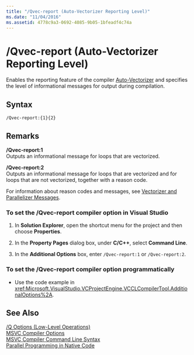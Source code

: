 ```yaml
---
title: "/Qvec-report (Auto-Vectorizer Reporting Level)"
ms.date: "11/04/2016"
ms.assetid: 4778c9a3-0692-4085-9b05-1bfeadf4c74a
---
```

# /Qvec-report (Auto-Vectorizer Reporting Level)

Enables the reporting feature of the compiler [Auto-Vectorizer](../../parallel/auto-parallelization-and-auto-vectorization.md) and specifies the level of informational messages for output during compilation.

## Syntax

```
/Qvec-report:{1}{2}
```

## Remarks

**/Qvec-report:1**<br/>
Outputs an informational message for loops that are vectorized.

**/Qvec-report:2**<br/>
Outputs an informational message for loops that are vectorized and for loops that are not vectorized, together with a reason code.

For information about reason codes and messages, see [Vectorizer and Parallelizer Messages](../../error-messages/tool-errors/vectorizer-and-parallelizer-messages.md).

### To set the /Qvec-report compiler option in Visual Studio

1. In **Solution Explorer**, open the shortcut menu for the project and then choose **Properties**.

1. In the **Property Pages** dialog box, under **C/C++**, select **Command Line**.

1. In the **Additional Options** box, enter `/Qvec-report:1` or `/Qvec-report:2`.

### To set the /Qvec-report compiler option programmatically

- Use the code example in <xref:Microsoft.VisualStudio.VCProjectEngine.VCCLCompilerTool.AdditionalOptions%2A>.

## See Also

[/Q Options (Low-Level Operations)](q-options-low-level-operations.md)<br/>
[MSVC Compiler Options](compiler-options.md)<br/>
[MSVC Compiler Command Line Syntax](compiler-command-line-syntax.md)<br/>
[Parallel Programming in Native Code](https://blogs.msdn.microsoft.com/nativeconcurrency/2012/04/12/auto-vectorizer-in-visual-studio-2012-overview/)